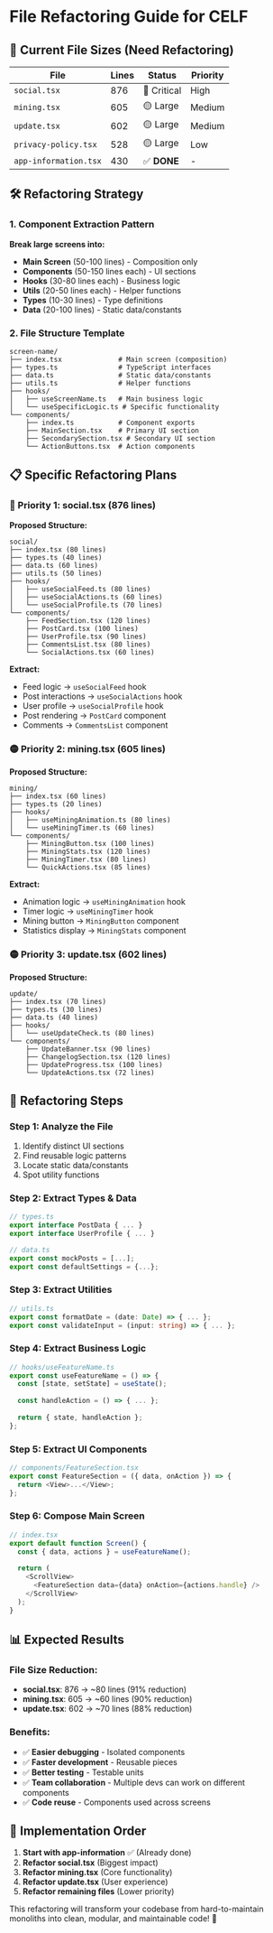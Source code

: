 # File Refactoring Guide for CELF

## 🎯 Current File Sizes (Need Refactoring)

| File | Lines | Status | Priority |
|------|-------|--------|----------|
| `social.tsx` | 876 | 🔴 Critical | High |
| `mining.tsx` | 605 | 🟡 Large | Medium |
| `update.tsx` | 602 | 🟡 Large | Medium |
| `privacy-policy.tsx` | 528 | 🟡 Large | Low |
| `app-information.tsx` | 430 | ✅ **DONE** | - |

## 🛠️ Refactoring Strategy

### **1. Component Extraction Pattern**

**Break large screens into:**
- **Main Screen** (50-100 lines) - Composition only
- **Components** (50-150 lines each) - UI sections
- **Hooks** (30-80 lines each) - Business logic
- **Utils** (20-50 lines each) - Helper functions
- **Types** (10-30 lines) - Type definitions
- **Data** (20-100 lines) - Static data/constants

### **2. File Structure Template**

```
screen-name/
├── index.tsx              # Main screen (composition)
├── types.ts               # TypeScript interfaces
├── data.ts                # Static data/constants
├── utils.ts               # Helper functions
├── hooks/
│   ├── useScreenName.ts   # Main business logic
│   └── useSpecificLogic.ts # Specific functionality
└── components/
    ├── index.ts           # Component exports
    ├── MainSection.tsx    # Primary UI section
    ├── SecondarySection.tsx # Secondary UI section
    └── ActionButtons.tsx  # Action components
```

## 📋 Specific Refactoring Plans

### **🔴 Priority 1: social.tsx (876 lines)**

**Proposed Structure:**
```
social/
├── index.tsx (80 lines)
├── types.ts (40 lines)
├── data.ts (60 lines)
├── utils.ts (50 lines)
├── hooks/
│   ├── useSocialFeed.ts (80 lines)
│   ├── useSocialActions.ts (60 lines)
│   └── useSocialProfile.ts (70 lines)
└── components/
    ├── FeedSection.tsx (120 lines)
    ├── PostCard.tsx (100 lines)
    ├── UserProfile.tsx (90 lines)
    ├── CommentsList.tsx (80 lines)
    └── SocialActions.tsx (60 lines)
```

**Extract:**
- Feed logic → `useSocialFeed` hook
- Post interactions → `useSocialActions` hook
- User profile → `useSocialProfile` hook
- Post rendering → `PostCard` component
- Comments → `CommentsList` component

### **🟡 Priority 2: mining.tsx (605 lines)**

**Proposed Structure:**
```
mining/
├── index.tsx (60 lines)
├── types.ts (20 lines)
├── hooks/
│   ├── useMiningAnimation.ts (80 lines)
│   └── useMiningTimer.ts (60 lines)
└── components/
    ├── MiningButton.tsx (100 lines)
    ├── MiningStats.tsx (120 lines)
    ├── MiningTimer.tsx (80 lines)
    └── QuickActions.tsx (85 lines)
```

**Extract:**
- Animation logic → `useMiningAnimation` hook
- Timer logic → `useMiningTimer` hook
- Mining button → `MiningButton` component
- Statistics display → `MiningStats` component

### **🟡 Priority 3: update.tsx (602 lines)**

**Proposed Structure:**
```
update/
├── index.tsx (70 lines)
├── types.ts (30 lines)
├── data.ts (40 lines)
├── hooks/
│   └── useUpdateCheck.ts (80 lines)
└── components/
    ├── UpdateBanner.tsx (90 lines)
    ├── ChangelogSection.tsx (120 lines)
    ├── UpdateProgress.tsx (100 lines)
    └── UpdateActions.tsx (72 lines)
```

## 🔧 Refactoring Steps

### **Step 1: Analyze the File**
1. Identify distinct UI sections
2. Find reusable logic patterns
3. Locate static data/constants
4. Spot utility functions

### **Step 2: Extract Types & Data**
```typescript
// types.ts
export interface PostData { ... }
export interface UserProfile { ... }

// data.ts
export const mockPosts = [...];
export const defaultSettings = {...};
```

### **Step 3: Extract Utilities**
```typescript
// utils.ts
export const formatDate = (date: Date) => { ... };
export const validateInput = (input: string) => { ... };
```

### **Step 4: Extract Business Logic**
```typescript
// hooks/useFeatureName.ts
export const useFeatureName = () => {
  const [state, setState] = useState();
  
  const handleAction = () => { ... };
  
  return { state, handleAction };
};
```

### **Step 5: Extract UI Components**
```typescript
// components/FeatureSection.tsx
export const FeatureSection = ({ data, onAction }) => {
  return <View>...</View>;
};
```

### **Step 6: Compose Main Screen**
```typescript
// index.tsx
export default function Screen() {
  const { data, actions } = useFeatureName();
  
  return (
    <ScrollView>
      <FeatureSection data={data} onAction={actions.handle} />
    </ScrollView>
  );
}
```

## 📊 Expected Results

### **File Size Reduction:**
- **social.tsx**: 876 → ~80 lines (91% reduction)
- **mining.tsx**: 605 → ~60 lines (90% reduction)
- **update.tsx**: 602 → ~70 lines (88% reduction)

### **Benefits:**
- ✅ **Easier debugging** - Isolated components
- ✅ **Faster development** - Reusable pieces
- ✅ **Better testing** - Testable units
- ✅ **Team collaboration** - Multiple devs can work on different components
- ✅ **Code reuse** - Components used across screens

## 🚀 Implementation Order

1. **Start with app-information** ✅ (Already done)
2. **Refactor social.tsx** (Biggest impact)
3. **Refactor mining.tsx** (Core functionality)
4. **Refactor update.tsx** (User experience)
5. **Refactor remaining files** (Lower priority)

This refactoring will transform your codebase from hard-to-maintain monoliths into clean, modular, and maintainable code! 🎉
